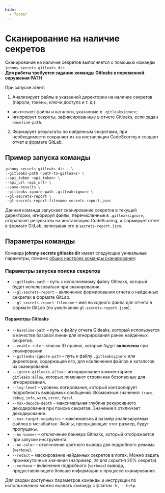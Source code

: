 ```yaml
---
hide:
  - footer
---
```


# Сканирование на наличие секретов

Сканирование на наличие секретов выполняется с помощью команды `johnny secrets gitleaks dir`.\
**Для работы требуется задание команды Gitleaks в переменной окружения PATH** 

При запуске агент:  

1. Анализирует файлы в указанной директории на наличие секретов (пароли, токены, ключи доступа и т. д.).
  - исключает файлы и каталоги, указанные в `.gitleaksignore`;
  - игнорирует секреты, зафиксированные в отчете Gitleaks, если задан `baseline-path`. 
2. Формирует результаты по найденным секретами, при необходимости сохраняет их на инсталляции CodeScoring и создает отчет в формате GitLab.

## Пример запуска команды  

```bash
johnny secrets gitleaks dir . \
--gitleaks-path <path-to-gitleaks> \
--api_token <api_token> \
--api_url <api_url> \
--save-results \
--gitleaks-ignore-path .gitleaksignore \
--gl-secrets-report \
--gl-secrets-report-filename secrets-report.json
``` 

Данная команда запускает сканирование секретов в текущей директории, игнорируя файлы, перечисленные в `.gitleaksignore`, отправляет результаты на инсталляцию CodeScoring, и формирует отчет в формате GitLab, записывая его в `secrets-report.json`.

## Параметры команды  

Команда **johnny secrets gitleaks dir** имеет следующие уникальные параметры, помимо [общих настроек команды сканирования](/agent/scan/#_2):  

### Параметры запуска поиска секретов

- `--gitleaks-path` – путь к исполняемому файлу Gitleaks, который будет использоваться при сканировании.  
- `--gl-secrets-report` – включение формирования отчета о найденных секретах в формате GitLab.  
- `--gl-secrets-report-filename` – имя выходного файла для отчета в формате GitLab (по умолчанию `gl-secrets-report.json`).  

#### Параметры Gitleaks

- `--baseline-path` – путь к файлу отчета Gitleaks, который используется в качестве базовой линии для игнорирования ранее найденных секретов.  
- `--enable-rule` – список ID правил, которые будут **включены** при сканировании.  
- `--gitleaks-ignore-path` – путь к файлу `.gitleaksignore` или директории, содержащей его, для исключения файлов и каталогов из сканирования.  
- `--ignore-gitleaks-allow` – игнорирование комментариев `gitleaks:allow`, которые помечают строки как безопасные для игнорирования.  
- `--log-level` – уровень логирования, который контролирует подробность выводимых сообщений. Возможные значения: `trace`, `debug`, `info`, `warn`, `error`, `fatal`.  
- `--max-decode-depth` – максимальная глубина рекурсивного декодирования при поиске секретов. Значение `0` отключает декодирование.  
- `--max-target-megabytes` – максимальный размер анализируемых файлов в мегабайтах. Файлы, превышающие этот размер, будут пропущены.  
- `--no-banner` – отключение баннера Gitleaks, который отображается при запуске инструмента.  
- `--no-color` – отключение цветного вывода для подробного режима (`verbose`).  
- `--redact` – маскирование найденных секретов в логах. Можно задать промежуточные значения (например, `20` для скрытия 20% секрета).  
- `--verbose` – включение подробного (`verbose`) вывода, предоставляющего больше информации о процессе сканирования.  

Для сводки доступных параметров команды и инструкции по использованию можно вызвать команду с флагом `-h, --help`.